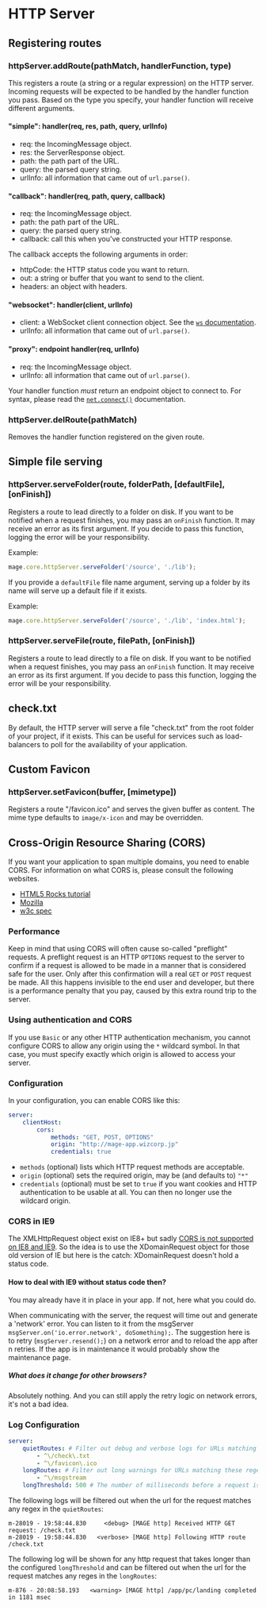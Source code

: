 # HTTP Server

## Registering routes

### httpServer.addRoute(pathMatch, handlerFunction, type)

This registers a route (a string or a regular expression) on the HTTP server. Incoming requests will
be expected to be handled by the handler function you pass. Based on the type you specify, your
handler function will receive different arguments.

#### "simple": handler(req, res, path, query, urlInfo)

* req: the IncomingMessage object.
* res: the ServerResponse object.
* path: the path part of the URL.
* query: the parsed query string.
* urlInfo: all information that came out of `url.parse()`.

#### "callback": handler(req, path, query, callback)

* req: the IncomingMessage object.
* path: the path part of the URL.
* query: the parsed query string.
* callback: call this when you've constructed your HTTP response.

The callback accepts the following arguments in order:

* httpCode: the HTTP status code you want to return.
* out: a string or buffer that you want to send to the client.
* headers: an object with headers.

#### "websocket": handler(client, urlInfo)

* client: a WebSocket client connection object. See the [`ws` documentation](https://npmjs.org/package/ws).
* urlInfo: all information that came out of `url.parse()`.

#### "proxy": endpoint handler(req, urlInfo)

* req: the IncomingMessage object.
* urlInfo: all information that came out of `url.parse()`.

Your handler function *must* return an endpoint object to connect to. For syntax, please read the
[`net.connect()`](http://nodejs.org/docs/latest/api/net.html#net_net_connect_options_connectionlistener)
documentation.

### httpServer.delRoute(pathMatch)

Removes the handler function registered on the given route.


## Simple file serving

### httpServer.serveFolder(route, folderPath, [defaultFile], [onFinish])

Registers a route to lead directly to a folder on disk. If you want to be notified when a request finishes, you may pass
an `onFinish` function. It may receive an error as its first argument. If you decide to pass this function, logging the
error will be your responsibility.

Example:

```javascript
mage.core.httpServer.serveFolder('/source', './lib');
```

If you provide a `defaultFile` file name argument, serving up a folder by its name will serve up a default file if it
exists.

Example:

```javascript
mage.core.httpServer.serveFolder('/source', './lib', 'index.html');
```


### httpServer.serveFile(route, filePath, [onFinish])

Registers a route to lead directly to a file on disk. If you want to be notified when a request finishes, you may pass
an `onFinish` function. It may receive an error as its first argument. If you decide to pass this function, logging the
error will be your responsibility.


## check.txt

By default, the HTTP server will serve a file "check.txt" from the root folder of your project, if
it exists. This can be useful for services such as load-balancers to poll for the availability of
your application.


## Custom Favicon

### httpServer.setFavicon(buffer, [mimetype])

Registers a route "/favicon.ico" and serves the given buffer as content. The mime type defaults to
`image/x-icon` and may be overridden.


## Cross-Origin Resource Sharing (CORS)

If you want your application to span multiple domains, you need to enable CORS. For information on
what CORS is, please consult the following websites.

- [HTML5 Rocks tutorial](http://www.html5rocks.com/en/tutorials/cors/)
- [Mozilla](https://developer.mozilla.org/en/docs/HTTP/Access_control_CORS)
- [w3c spec](http://www.w3.org/TR/cors/)

### Performance

Keep in mind that using CORS will often cause so-called "preflight" requests. A preflight request
is an HTTP `OPTIONS` request to the server to confirm if a request is allowed to be made in a manner
that is considered safe for the user. Only after this confirmation will a real `GET` or `POST`
request be made. All this happens invisible to the end user and developer, but there is a
performance penalty that you pay, caused by this extra round trip to the server.

### Using authentication and CORS

If you use `Basic` or any other HTTP authentication mechanism, you cannot configure CORS to allow
any origin using the `*` wildcard symbol. In that case, you must specify exactly which origin is
allowed to access your server.

### Configuration

In your configuration, you can enable CORS like this:

```yaml
server:
    clientHost:
        cors:
            methods: "GET, POST, OPTIONS"
            origin: "http://mage-app.wizcorp.jp"
            credentials: true
```

* `methods` (optional) lists which HTTP request methods are acceptable.
* `origin` (optional) sets the required origin, may be (and defaults to) `"*"`
* `credentials` (optional) must be set to `true` if you want cookies and HTTP authentication to be
  usable at all. You can then no longer use the wildcard origin.

### CORS in IE9

The XMLHttpRequest object exist on IE8+ but sadly [CORS is not supported on IE8 and IE9](http://caniuse.com/#search=cors).
So the idea is to use the XDomainRequest object for those old version of IE but here is the catch:
XDomainRequest doesn't hold a status code.

#### How to deal with IE9 without status code then?

You may already have it in place in your app. If not, here what you could do.

When communicating with the server, the request will time out and generate a 'network' error.
You can listen to it from the msgServer `msgServer.on('io.error.network', doSomething);`.
The suggestion here is to retry (`msgServer.resend();`) on a network error and to reload the app
after n retries. If the app is in maintenance it would probably show the maintenance page.

##### What does it change for other browsers?

Absolutely nothing. And you can still apply the retry logic on network errors, it's not a bad idea.

### Log Configuration

```yaml
server:
    quietRoutes: # Filter out debug and verbose logs for URLs matching these regex
        - ^\/check\.txt
        - ^\/favicon\.ico
    longRoutes: # Filter out long warnings for URLs matching these regex
        - ^\/msgstream
    longThreshold: 500 # The number of milliseconds before a request is considered to be taking too long
````

The following logs will be filtered out when the url for the request matches any regex in the
`quietRoutes`:

```plaintext
m-28019 - 19:58:44.830     <debug> [MAGE http] Received HTTP GET request: /check.txt
m-28019 - 19:58:44.830   <verbose> [MAGE http] Following HTTP route /check.txt
```

The following log will be shown for any http request that takes longer than the configured
`longThreshold` and can be filtered out when the url for the request matches any reges in the
`longRoutes`:

```plaintext
m-876 - 20:08:58.193   <warning> [MAGE http] /app/pc/landing completed in 1181 msec
```

